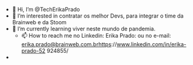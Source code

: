- 👋 Hi, I’m @TechErikaPrado
- 👀 I’m interested in contratar os melhor Devs, para integrar o time da Brainweb e da Stoom
- 🌱 I’m currently learning viver neste mundo de pandemia.
  - 📫 How to reach me no Linkedin: Erika Prado:  ou no e-mail: erika.prado@brainweb.com.brhttps://www.linkedin.com/in/erika-prado-52
  924855/
-   
